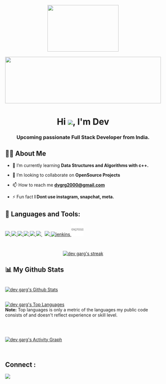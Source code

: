 <p align="center"><img src="https://user-images.githubusercontent.com/84866394/150648077-682da684-aa4e-4937-924c-59c41638e760.gif" width="230" height="150"/></p>
<img src="https://raw.githubusercontent.com/matfantinel/matfantinel/master/waves.svg" width="100%" height="150">

<h1 align="center">Hi <img src="https://raw.githubusercontent.com/MartinHeinz/MartinHeinz/master/wave.gif" width="30px">, I'm Dev</h1>
<h3 align="center">Upcoming passionate Full Stack Developer from India.</h3>
 

## 🙋‍♂️ About Me


- 🌱 I’m currently learning **Data Structures and Algorithms with c++.**

- 👯 I’m looking to collaborate on **OpenSource Projects**


- 📫 How to reach me **dvgrg2000@gmail.com**

- ⚡ Fun fact **I Dont use instagram, snapchat, meta.**

## 🚀 Languages and Tools:

<p align="left"> 
        <a href="https://www.cplusplus.com/" target="_blank"> <img src="https://img.shields.io/badge/C%2B%2B-00599C?style=for-the-badge&logo=c%2B%2B&logoColor=white"/> 
        </a>
        <a href="https://www.w3.org/html/" target="_blank"> <img src="https://img.icons8.com/color/48/000000/html-5.png"/> </a> 
        <a href="https://developer.mozilla.org/en-US/docs/Web/JavaScript" target="_blank"> <img src="https://img.icons8.com/color/48/000000/javascript.png"/> 
        </a> 
        <a href="https://www.w3schools.com/css/" target="_blank"> <img src="https://img.icons8.com/color/48/000000/css3.png"/> 
        </a> 
        <a href="https://getbootstrap.com" target="_blank"> <img src="https://img.icons8.com/color/48/000000/bootstrap.png"> 
        </a> 
        <a style="padding-right:8px;" href="https://www.mysql.com/" target="_blank"> <img src="https://img.icons8.com/fluent/50/000000/mysql-logo.png"/> 
        </a>
        <a href="https://firebase.google.com/" target="_blank"> <img src="https://img.icons8.com/color/48/000000/firebase.png"/> 
        </a> 
        <a href="https://docs.microsoft.com/en-us/dotnet/csharp/" target="_blank"> <img src="https://img.shields.io/badge/C%23-239120?style=for-the-badge&logo=c-sharp&logoColor=white" alt="jenkins" /> 
        </a> 
        <a href="https://expressjs.com" target="_blank"> <img src="https://raw.githubusercontent.com/devicons/devicon/master/icons/express/express-original-wordmark.svg" alt="express" width="40" height="40"/> 
        </a>
</p>

<!-- [![React Badge](https://img.shields.io/badge/-React-61DBFB?style=for-the-badge&labelColor=black&logo=react&logoColor=61DBFB)](#)  [![Javascript Badge](https://img.shields.io/badge/-Javascript-F0DB4F?style=for-the-badge&labelColor=black&logo=javascript&logoColor=F0DB4F)](#) [![Typescript Badge](https://img.shields.io/badge/-Typescript-007acc?style=for-the-badge&labelColor=black&logo=typescript&logoColor=007acc)](#) [![Nodejs Badge](https://img.shields.io/badge/-Nodejs-3C873A?style=for-the-badge&labelColor=black&logo=node.js&logoColor=3C873A)](#) [![GraphQL Badge](https://img.shields.io/badge/-GraphQl-e535ab?style=for-the-badge&labelColor=black&logo=node.js&logoColor=e535ab)](#) -->
<br/>

<p align="center">
    <a href="#">
        <img title="🔥 Get streak stats for your profile at git.io/streak-stats" alt="dev garg's streak" src="https://github-readme-streak-stats.herokuapp.com/?user=devgarg2000&theme=vision-friendly-dark&hide_border=true&stroke=0000&background=060A0CD0"/>
    </a>
</p>

## 📊 My Github Stats

  <br/>
    <a href="#"><img alt="dev garg's Github Stats" src="https://github-readme-stats.vercel.app/api?username=devgarg2000&show_icons=true&count_private=true&theme=slateorange&hide_border=true&bg_color=0D1117" />
    </a>
    
<br/>
<br/>


  <a href="https://github-readme-stats.vercel.app/api/top-langs/?username=devgarg2000&langs_count=8&count_private=true&layout=compact&theme=slateorange&hide_border=true&bg_color=0D1117"><img alt="dev garg's Top Languages" src="https://github-readme-stats.vercel.app/api/top-langs/?username=devgarg2000&langs_count=8&count_private=true&layout=compact&theme=slateorange&hide_border=true&bg_color=0D1117" />
  </a>
  <br/>
  <b>Note:</b> Top languages is only a metric of the languages my public code consists of and doesn't reflect experience or skill level.


<br/>
<br/>

<a href="#"><img alt="dev garg's Activity Graph" src="https://activity-graph.herokuapp.com/graph?username=devgarg2000&theme=redical" /></a>

<br/>

## Connect :

<p align="left">
<a href = "www.linkedin.com/in/dev-garg-ved3405"><img src="https://img.icons8.com/fluent/48/000000/linkedin.png"/></a>
